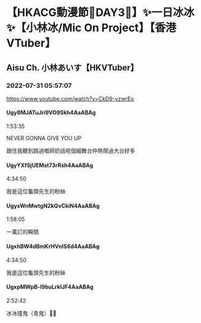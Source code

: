 # 【HKACG動漫節🧊DAY3🧊】✨一日冰冰✨【小林冰/Mic On Project】【香港VTuber】

## Aisu Ch. 小林あいす【HKVTuber】

### 2022-07-31 05:57:07

https://www.youtube.com/watch?v=CkD9-vzwrEo

#### Ugy8MJATuJri9VO9Skh4AaABAg

1:53:35

NEVER GONNA GIVE YOU UP

跟住我聽到路過嘅師奶話呢個細舞台仲熱鬧過大台好多



#### UgyYXfSjUEMst73rRsh4AaABAg

4:34:50 

我是這位龜頭先生的粉絲



#### UgysWnMwtgN2kQvCkiN4AaABAg

1:58:05

一萬訂的瞬間



#### UgxhBW4dBmKrHVnIS6d4AaABAg

4:34:50 

我是這位龜頭先生的粉絲



#### UgxpMWpB-l9buLrklJF4AaABAg

2:52:42

冰冰撞鬼（青鬼）🤣🤣

